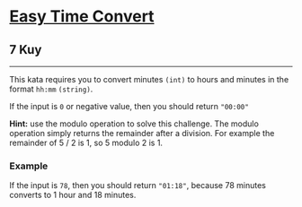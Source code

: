 <h1><a href="https://www.codewars.com/kata/5a084a098ba9146690000969">Easy Time Convert</a></h1>
<h2>7 Kuy</h2>
<hr>
<p>This kata requires you to convert minutes <code>(int)</code> to hours and minutes in the format <code>hh:mm</code> <code>(string)</code>.</p>
<p>If the input is <code>0</code> or negative value, then you should return <code>"00:00"</code></p>
<p><b>Hint:</b> use the modulo operation to solve this challenge. The modulo operation simply returns the remainder after a division. For example the remainder of 5 / 2 is 1, so 5 modulo 2 is 1.</p>
<h3>Example</h3>
<p>If the input is <code>78</code>, then you should return <code>"01:18"</code>, because 78 minutes converts to 1 hour and 18 minutes.</p>